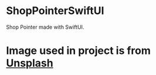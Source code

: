 # ShopPointerSwiftUI
Shop Pointer made with SwiftUI.


# Image used in project is from [Unsplash](https://unsplash.com/)

